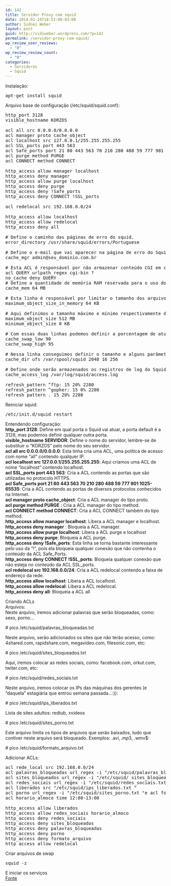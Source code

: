 ```yaml
---
id: 142
title: Servidor Proxy com squid
date: 2014-02-16T18:53:08-03:00
author: Sidnei Weber
layout: post
guid: http://sidiweber.wordpress.com/?p=142
permalink: /servidor-proxy-com-squid/
wp_review_user_reviews:
  - "0"
wp_review_review_count:
  - "0"
categories:
  - Servidores
  - Squid
---
```

Instalação:

<pre>apt-get install squid</pre>

Arquivo base de configuração (/etc/squid/squid.conf):

<pre>http_port 3128
visible_hostname KORZOS 

acl all src 0.0.0.0/0.0.0.0
acl manager proto cache_object
acl localhost src 127.0.0.1/255.255.255.255
acl SSL_ports port 443 563
acl Safe_ports port 21 80 443 563 70 210 280 488 59 777 901 1025-65535
acl purge method PURGE
acl CONNECT method CONNECT 

http_access allow manager localhost
http_access deny manager
http_access allow purge localhost
http_access deny purge
http_access deny !Safe_ports
http_access deny CONNECT !SSL_ports 

acl redelocal src 192.168.0.0/24 

http_access allow localhost
http_access allow redelocal
http_access deny all

# Define o caminho das páginas de erro do squid.
error_directory /usr/share/squid/errors/Portuguese

# Define o e-mail que vai aparecer na página de erro do Squid, assim o usuário terá mais informações para interagir com o responsável.
cache_mgr admin@seu_dominio.com.br

# Esta ACL é responsável por não armazenar conteúdo CGI em cache.
acl QUERY urlpath_regex cgi-bin ?
no_cache deny QUERY
# Define a quantidade de memória RAM reservada para o uso do Squid.
cache_mem 64 MB 

# Esta linha é responsável por limitar o tamanho dos arquivos que serão armazenados no cache da memória RAM.
maximum_object_size_in_memory 64 KB 

# Aqui definimos o tamanho máximo e mínimo respectivamente dos arquivos que serão armazenados no cache do HD.
maximum_object_size 512 MB
minimum_object_size 0 KB 

# Com essas duas linhas podemos definir a porcentagem de atualização do cache, estamos dizendo que quando o cache chegar em 95% o Squid irá apagar os arquivos mais antigos até chegar a 90%.
cache_swap_low 90
cache_swap_high 95 

# Nessa linha conseguimos definir o tamanho e alguns parâmetros do cache feito em HD, a linha é composta por quatro valores, o 1º define o caminho do cache (/var/spool/squid), o 2º o tamanho que será alocado em MB para o cache (2Gb), o 3º a quantidade de diretórios criados para o cache (16) e o 4º é o numero de subdiretórios que serão criados. Se você possuir bastante espaço em disco e quiser armazenar os arquivos por mais tempo, aumente a opção do tamanha do cache.
cache_dir ufs /var/spool/squid 2048 16 256 

# Define onde serão armazenados os registros de log do Squid.
cache_access_log /var/log/squid/access.log 

refresh_pattern ^ftp: 15 20% 2280
refresh_pattern ^gopher: 15 0% 2280
refresh_pattern . 15 20% 2280</pre>

Reiniciar squid:

<pre>/etc/init.d/squid restart</pre>

Entendendo configuração:  
**http_port 3128**: Define em qual porta o Squid vai atuar, a porta default é a 3128, mas podemos definir qualquer outra porta.  
**visible_hostname SERVIDOR**: Define o nome do servidor, lembre-se de substituir o &#8220;KORZOS&#8221; pelo nome do seu servidor.  
**acl all src 0.0.0.0/0.0.0.0**: Esta linha cria uma ACL, uma política de acesso com nome &#8220;all&#8221; contendo qualquer IP.  
**acl localhost src 127.0.0.1/255.255.255.255**: Aqui criamos uma ACL de nome &#8220;localhost&#8221; contendo localhost.  
**acl SSL_ports port 443 563**: Cria a ACL contendo as portas que são utilizadas no protocolo HTTPS.  
**acl Safe_ports port 21 80 443 563 70 210 280 488 59 777 901 1025-65535**: Cria a ACL contendo as portas de diversos protocolos conhecidos na Internet.  
**acl manager proto cache_object**: Cria a ACL manager do tipo proto.  
**acl purge method PURGE** : Cria a ACL manager do tipo method.  
**acl CONNECT method CONNECT**: Cria a ACL CONNECT também do tipo method.  
**http_access allow manager localhost**: Libera a ACL manager e localhost.  
**http_access deny manager** : Bloqueia a ACL manager.  
**http_access allow purge localhost**: Libera a ACL purge e localhost  
**http_access deny purge**: Bloqueia a ACL purge.  
**http\_access deny !Safe\_ports**: Esta linha se torna bastante interessante pelo uso da &#8220;!&#8221;, pois ela bloqueia qualquer conexão que não contenha o conteúdo da ACL Safe_Ports.  
**http\_access deny CONNECT !SSL\_ports**: Bloqueia qualquer conexão que não esteja no conteúdo da ACL SSL_ports.  
**acl redelocal src 192.168.0.0/24**: Cria a ACL redelocal contendo a faixa de endereço da rede.  
**http_access allow localhost**: Libera a ACL localhost.  
**http_access allow redelocal**: Libera a ACL redelocal.  
**http_access deny all**: Bloqueia a ACL all

Criando ACLs  
Arquivos:  
Neste arquivo, iremos adicionar palavras que serão bloqueadas, como: sexo, porno&#8230;

\# pico /etc/squid/palavras_bloqueadas.txt

Neste arquivo, serão adicionados os sites que não terão acesso, como: 4shared.com, rapidshare.com, megavideo.com, filesonic.com, etc:

\# pico /etc/squid/sites_bloqueados.txt

Aqui, iremos colocar as redes sociais, como: facebook.com, orkut.com, twiter.com, etc:

\# pico /etc/squid/redes_sociais.txt

Neste arquivo, iremos colocar os IPs das máquinas dos gerentes (e &#8220;daquela&#8221; estagiária que entrou semana passada&#8230;:)):

\# pico /etc/squid/ips_liberados.txt

Lista de sites adultos: redtub, xvideos

\# pico /etc/squid/sites_porno.txt

Este arquivo limita os tipos de arquivos que serão baixados, tudo que contiver neste arquivo será bloqueado. Exemplos: .avi$, .mp3$, .wmv$:

\# pico /etc/squid/formato_arquivo.txt

Adicionar ACLs:

<pre>acl rede_local src 192.168.0.0/24
acl palavras_bloqueadas url_regex -i "/etc/squid/palavras_bloqueadas.txt "
acl sites_bloqueados url_regex -i "/etc/squid/ sites_bloqueados.txt "
acl redes_sociais url_regex -i "/etc/squid/redes_sociais.txt"
acl liberados src "/etc/squid/ips_liberados.txt "
acl porno url_regex -i "/etc/squid/sites_porno.txt "e acl formato_arquivo url_regex -i "/etc/squid/formato_arquivo.txt"
acl horario_almoco time 12:00-13:00 

http_access allow liberados
http_access allow redes_sociais horario_almoco
http_access deny redes_sociais
http_access deny sites_bloqueados
http_access deny palavras_bloqueadas
http_access deny porno
http_access deny formato_arquivo
http_access allow redelocal</pre>

Criar arquivos de swap

<pre>squid -z</pre>

E iniciar os serviços  
<a href="http://www.vivaolinux.com.br/artigo/Servidor-proxy-com-Squid-Instalacao-e-configuracao/?pagina=1" target="_blank">Fonte</a>
